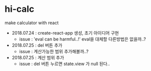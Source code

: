 # hi-calc
make calculator with react

- 2018.07.24 : create-react-app 생성, 초기 아이디어 구현
  * issue : 'eval can be harmful..!' eval을 대체할 다른방법은 없을까..?
- 2018.07.25 : del 버튼 추가
  * issue : 계산가능한 범위 추가해볼까..?
- 2018.07.25 : 계산 범위 추가
  * issue : del 버튼 누르면 state.view 가 null 된다..
